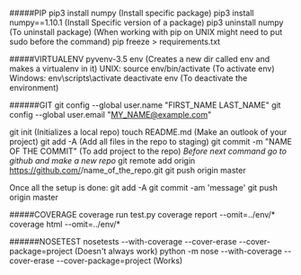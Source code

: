 #####PIP
pip3 install numpy (Install specific package)
pip3 install numpy==1.10.1 (Install Specific version of a package)
pip3 uninstall numpy (To uninstall package)
(When working with pip on UNIX might need to put sudo before the command)
pip freeze > requirements.txt

#####VIRTUALENV
pyvenv-3.5 env (Creates a new dir called env and makes a virtualenv in it)
UNIX: source env/bin/activate (To activate env)
Windows: env\scripts\activate
deactivate env (To deactivate the environment)

######GIT
git config --global user.name "FIRST_NAME LAST_NAME"
git config --global user.email "MY_NAME@example.com"

git init (Initializes a local repo)
touch README.md (Make an outlook of your project)
git add -A (Add all files in the repo to staging)
git commit -m "NAME OF THE COMMIT" (To add project to the repo)
_Before next command go to github and make a new repo_
git remote add origin https://github.com/<USERNAME>/name_of_the_repo.git
git push origin master

Once all the setup is done:
git add -A
git commit -am 'message'
git push origin master

#####COVERAGE
coverage run test.py
coverage report --omit=../env/*
coverage html --omit=../env/*

######NOSETEST
nosetests --with-coverage --cover-erase --cover-package=project (Doesn't always work)
python -m nose --with-coverage --cover-erase --cover-package=project (Works)
